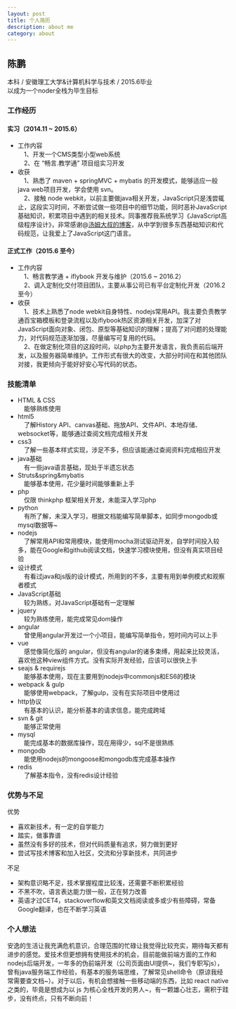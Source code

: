 ```yaml
---
layout: post
title: 个人简历
description: about me
category: about
---
```


## 陈鹏  

本科 / 安徽理工大学&计算机科学与技术 / 2015.6毕业  
以成为一个noder全栈为毕生目标

### 工作经历

#### 实习（2014.11 ~ 2015.6）

- 工作内容  
&emsp;1、开发一个CMS类型小型web系统  
&emsp;2、在 “畅言.教学通” 项目组实习开发  
- 收获  
&emsp;1、熟悉了 maven + springMVC + mybatis 的开发模式，能够适应一般 java web项目开发，学会使用 svn。  
&emsp;2、接触 node webkit，以前主要做java相关开发，JavaScript只是浅尝辄止，这段实习时间，不断尝试做一些项目中的细节功能，同时恶补JavaScript基础知识，积累项目中遇到的相关技术。同事推荐我系统学习《JavaScript高级程序设计》，非常感谢@[汤姆大叔的博客](http://www.cnblogs.com/tomxu/archive/2011/12/15/2288411.html)，从中学到很多东西基础知识和代码规范，让我爱上了JavaScript这门语言。

#### 正式工作（2015.6 至今）  

- 工作内容  
&emsp;1、畅言教学通 + iflybook 开发与维护（2015.6 ~ 2016.2）  
&emsp;2、调入定制化交付项目团队，主要从事公司已有平台定制化开发（2016.2 至今）    
- 收获  
&emsp;1、技术上熟悉了node webkit自身特性、nodejs常用API。我主要负责教学通百宝箱模板和登录流程以及iflybook热区资源相关开发，加深了对JavaScript面向对象、闭包、原型等基础知识的理解；提高了对问题的处理能力，对代码规范逐渐加强，尽量编写可复用的代码。  
&emsp;2、在做定制化项目的这段时间，以php为主要开发语言，我负责前后端开发，以及服务器简单维护。工作形式有很大的改变，大部分时间在和其他团队对接，我更倾向于能好好安心写代码的状态。  

### 技能清单  

- HTML & CSS   
&emsp;能够熟练使用  
- html5   
&emsp;了解History API、canvas基础、拖放API、文件API、本地存储、websocket等，能够通过查阅文档完成相关开发
- css3  
&emsp;了解一些基本样式实现，涉足不多，但应该能通过查阅资料完成相应开发
- java基础  
&emsp;有一些java语言基础，现处于半遗忘状态
- Struts&spring&mybatis  
&emsp;能够基本使用，花少量时间能够重新上手
- php  
&emsp;仅限 thinkphp 框架相关开发，未能深入学习php
- python  
&emsp;有所了解，未深入学习，根据文档能编写简单脚本，如同步mongodb或mysql数据等~
- nodejs  
&emsp;了解常用API和常用模块，能使用mocha测试驱动开发，自学时间投入较多，能在Google和github阅读文档，快速学习模块使用，但没有真实项目经验
- 设计模式  
&emsp;有看过java和js版的设计模式，所用到的不多，主要有用到单例模式和观察者模式
- JavaScript基础  
&emsp;较为熟练，对JavaScript基础有一定理解
- jquery  
&emsp;较为熟练使用，能完成常见dom操作
- angular  
&emsp;曾使用angular开发过一个小项目，能编写简单指令，短时间内可以上手
- vue  
&emsp;感觉像简化版的 angular，但没有angular的诸多束缚，用起来比较灵活，喜欢他这种view组件方式。没有实际开发经验，应该可以很快上手
- seajs & requirejs  
&emsp;能够基本使用，现在主要用到nodejs中commonjs和ES6的模块
- webpack & gulp  
&emsp;能够使用webpack，了解gulp，没有在实际项目中使用过
- http协议  
&emsp;有基本的认识，能分析基本的请求信息，能完成跨域
- svn & git  
&emsp;能够正常使用
- mysql  
&emsp;能完成基本的数据库操作，现在用得少，sql不是很熟练
- mongodb  
&emsp;能使用nodejs的mongoose和mongodb库完成基本操作
- redis  
&emsp;了解基本指令，没有redis设计经验

### 优势与不足
优势  

- 喜欢新技术，有一定的自学能力  
- 踏实，做事靠谱  
- 虽然没有多好的技术，但对代码质量有追求，努力做到更好  
- 尝试写技术博客和加入社区，交流和分享新技术，共同进步  

不足  

- 架构意识略不足，技术掌握程度比较浅，还需要不断积累经验  
- 不黑不吹，语言表达能力很一般，正在努力改善  
- 英语才过CET4，stackoverflow和英文文档阅读或多或少有些障碍，常备Google翻译，也在不断学习英语  

### 个人想法  
安逸的生活让我充满危机意识，合理范围的忙碌让我觉得比较充实，期待每天都有进步的感觉。爱技术但更想拥有使用技术的机会，目前能做前端方面的工作和nodejs后端开发，一年多的伪前端开发（公司页面由UI提供~，我们专职写js），曾有java服务端工作经验，有基本的服务端思维，了解常见shell命令（原谅我经常需要查文档~）。对于以后，有机会想接触一些移动端的东西，比如 react native 之类的，毕竟是想成为以 js 为核心全栈开发的男人~，有一颗雄心壮志，需积于跬步，没有终点，只有不断向前！